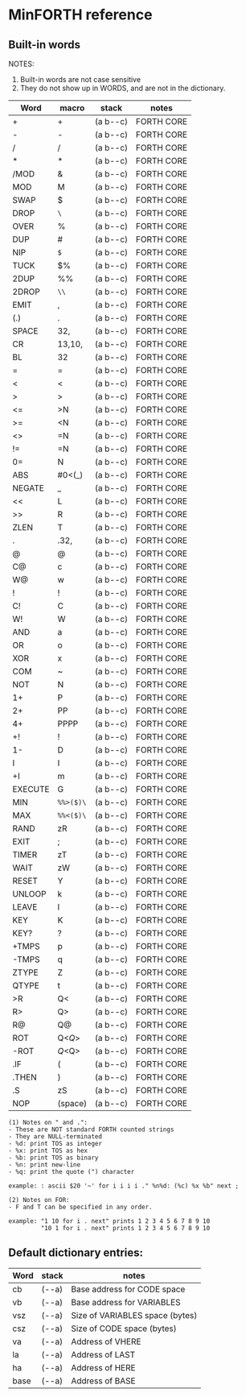 # MinFORTH reference

## Built-in words

NOTES:
1. Built-in words are not case sensitive
2. They do not show up in WORDS, and are not in the dictionary.

|Word|macro|stack|notes|
|-|-|-|-|
|+|+|(a b--c)|FORTH CORE|
|-|-|(a b--c)|FORTH CORE|
|/|/|(a b--c)|FORTH CORE|
|*|*|(a b--c)|FORTH CORE|
|/MOD|&|(a b--c)|FORTH CORE|
|MOD|M|(a b--c)|FORTH CORE|
|SWAP|$|(a b--c)|FORTH CORE|
|DROP|`\`|(a b--c)|FORTH CORE|
|OVER|%|(a b--c)|FORTH CORE|
|DUP|#|(a b--c)|FORTH CORE|
|NIP|`$`|(a b--c)|FORTH CORE|
|TUCK|$%|(a b--c)|FORTH CORE|
|2DUP|%%|(a b--c)|FORTH CORE|
|2DROP|`\\`|(a b--c)|FORTH CORE|
|EMIT|,|(a b--c)|FORTH CORE|
|(.)|.|(a b--c)|FORTH CORE|
|SPACE|32,|(a b--c)|FORTH CORE|
|CR|13,10,|(a b--c)|FORTH CORE|
|BL|32|(a b--c)|FORTH CORE|
|=|=|(a b--c)|FORTH CORE|
|<|<|(a b--c)|FORTH CORE|
|>|>|(a b--c)|FORTH CORE|
|<=|>N|(a b--c)|FORTH CORE|
|>=|<N|(a b--c)|FORTH CORE|
|<>|=N|(a b--c)|FORTH CORE|
|!=|=N|(a b--c)|FORTH CORE|
|0=|N|(a b--c)|FORTH CORE|
|ABS|#0<(\_)|(a b--c)|FORTH CORE|
|NEGATE|\_|(a b--c)|FORTH CORE|
|<<|L|(a b--c)|FORTH CORE|
|>>|R|(a b--c)|FORTH CORE|
|ZLEN|T|(a b--c)|FORTH CORE|
|.|.32,|(a b--c)|FORTH CORE|
|@|@|(a b--c)|FORTH CORE|
|C@|c|(a b--c)|FORTH CORE|
|W@|w|(a b--c)|FORTH CORE|
|!|!|(a b--c)|FORTH CORE|
|C!|C|(a b--c)|FORTH CORE|
|W!|W|(a b--c)|FORTH CORE|
|AND|a|(a b--c)|FORTH CORE|
|OR|o|(a b--c)|FORTH CORE|
|XOR|x|(a b--c)|FORTH CORE|
|COM|~|(a b--c)|FORTH CORE|
|NOT|N|(a b--c)|FORTH CORE|
|1+|P|(a b--c)|FORTH CORE|
|2+|PP|(a b--c)|FORTH CORE|
|4+|PPPP|(a b--c)|FORTH CORE|
|+!|$%@+$!|(a b--c)|FORTH CORE|
|1-|D|(a b--c)|FORTH CORE|
|I|I|(a b--c)|FORTH CORE|
|+I|m|(a b--c)|FORTH CORE|
|EXECUTE|G|(a b--c)|FORTH CORE|
|MIN|`%%>($)\`|(a b--c)|FORTH CORE|
|MAX|`%%<($)\`|(a b--c)|FORTH CORE|
|RAND|zR|(a b--c)|FORTH CORE|
|EXIT|;|(a b--c)|FORTH CORE|
|TIMER|zT|(a b--c)|FORTH CORE|
|WAIT|zW|(a b--c)|FORTH CORE|
|RESET|Y|(a b--c)|FORTH CORE|
|UNLOOP|k|(a b--c)|FORTH CORE|
|LEAVE|l|(a b--c)|FORTH CORE|
|KEY|K|(a b--c)|FORTH CORE|
|KEY?|?|(a b--c)|FORTH CORE|
|+TMPS|p|(a b--c)|FORTH CORE|
|-TMPS|q|(a b--c)|FORTH CORE|
|ZTYPE|Z|(a b--c)|FORTH CORE|
|QTYPE|t|(a b--c)|FORTH CORE|
|>R|Q<|(a b--c)|FORTH CORE|
|R>|Q>|(a b--c)|FORTH CORE|
|R@|Q@|(a b--c)|FORTH CORE|
|ROT|Q<$Q>$|(a b--c)|FORTH CORE|
|-ROT|$Q<$Q>|(a b--c)|FORTH CORE|
|.IF|(|(a b--c)|FORTH CORE|
|.THEN|)|(a b--c)|FORTH CORE|
|.S|zS|(a b--c)|FORTH CORE|
|NOP|(space)|(a b--c)|FORTH CORE|

```
(1) Notes on " and .":
- These are NOT standard FORTH counted strings
- They are NULL-terminated
- %d: print TOS as integer
- %x: print TOS as hex
- %b: print TOS as binary
- %n: print new-line
- %q: print the quote (") character

example: : ascii $20 '~' for i i i i ." %n%d: (%c) %x %b" next ;
```
```
(2) Notes on FOR:
- F and T can be specified in any order.

example: "1 10 for i . next" prints 1 2 3 4 5 6 7 8 9 10
         "10 1 for i . next" prints 1 2 3 4 5 6 7 8 9 10
```
## Default dictionary entries:
|Word|stack|notes|
|-|-|-|
|cb   |(--a)|Base address for CODE space|
|vb  |(--a)|Base address for VARIABLES|
|vsz |(--a)|Size of VARIABLES space (bytes)|
|csz |(--a)|Size of CODE space (bytes)|
|va  |(--a)|Address of VHERE|
|la  |(--a)|Address of LAST|
|ha  |(--a)|Address of HERE|
|base|(--a)|Address of BASE|
